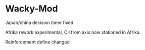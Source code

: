# Wacky-Mod

Japan/china decision timer fixed.

Afrika rework experimental, Oil from axis now stationed in Afrika.

Reinforcement define  changed
